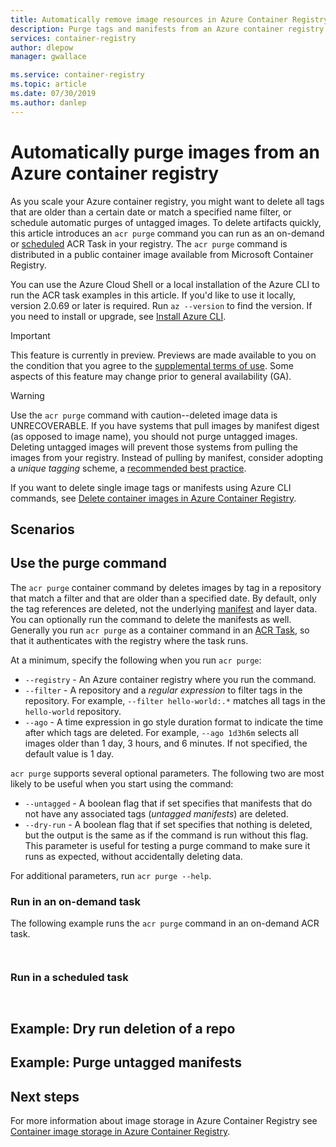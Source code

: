 ```yaml
---
title: Automatically remove image resources in Azure Container Registry
description: Purge tags and manifests from an Azure container registry based on age or a tag name filter, and optionally schedule purge operations.
services: container-registry
author: dlepow
manager: gwallace

ms.service: container-registry
ms.topic: article
ms.date: 07/30/2019
ms.author: danlep
---
```


# Automatically purge images from an Azure container registry

As you scale your Azure container registry, you might want to delete all tags that are older than a certain date or match a specified name filter, or schedule automatic purges of untagged images. To delete artifacts quickly, this article introduces an `acr purge` command you can run as an on-demand or [scheduled](container-registry-tasks-scheduled.md) ACR Task in your registry. The `acr purge` command is distributed in a public container image available from Microsoft Container Registry.

You can use the Azure Cloud Shell or a local installation of the Azure CLI to run the ACR task examples in this article. If you'd like to use it locally, version 2.0.69 or later is required. Run `az --version` to find the version. If you need to install or upgrade, see [Install Azure CLI][azure-cli-install]. 

> [!IMPORTANT]
> This feature is currently in preview. Previews are made available to you on the condition that you agree to the [supplemental terms of use][terms-of-use]. Some aspects of this feature may change prior to general availability (GA).

> [!WARNING]
> Use the `acr purge` command with caution--deleted image data is UNRECOVERABLE. If you have systems that pull images by manifest digest (as opposed to image name), you should not purge untagged images. Deleting untagged images will prevent those systems from pulling the images from your registry. Instead of pulling by manifest, consider adopting a *unique tagging* scheme, a [recommended best practice][tagging-best-practices].

If you want to delete single image tags or manifests using Azure CLI commands, see [Delete container images in Azure Container Registry](container-registry-delete.md).


## Scenarios



## Use the purge command

The `acr purge` container command by deletes images by tag in a repository that match a filter and that are older than a specified date. By default, only the tag references are deleted, not the underlying [manifest](container-registry-concepts.md#manifest) and layer data. You can optionally run the command to delete the manifests as well. Generally you run `acr purge` as a container command in an [ACR Task](container-registry-tasks-overview.md), so that it authenticates with the registry where the task runs. 

At a minimum, specify the following when you run `acr purge`:

* `--registry` - An Azure container registry where you run the command. 
* `--filter` - A repository and a *regular expression* to filter tags in the repository. For example, `--filter hello-world:.*` matches all tags in the `hello-world` repository.
* `--ago` - A time expression in go style duration format to indicate the time after which tags are deleted. For example, `--ago 1d3h6m` selects all images older than 1 day, 3 hours, and 6 minutes. If not specified, the default value is 1 day.

`acr purge` supports several optional parameters. The following two are most likely to be useful when you start using the command:

* `--untagged` - A boolean flag that if set specifies that manifests that do not have any associated tags (*untagged manifests*) are deleted.
* `--dry-run` - A boolean flag that if set specifies that nothing is deleted, but the output is the same as if the command is run without this flag. This parameter is useful for testing a purge command to make sure it runs as expected, without accidentally deleting data.

For additional parameters, run `acr purge --help`. 

### Run in an on-demand task

The following example runs the `acr purge` command in an on-demand ACR task. 

```azurecli


```


### Run in a scheduled task

```azurecli


```

## Example: Dry run deletion of a repo

## Example: Purge untagged manifests 





## Next steps

For more information about image storage in Azure Container Registry see [Container image storage in Azure Container Registry](container-registry-storage.md).

<!-- IMAGES -->
[manifest-digest]: ./media/container-registry-delete/01-manifest-digest.png

<!-- LINKS - External -->

[tagging-best-practices]: https://stevelasker.blog/2018/03/01/docker-tagging-best-practices-for-tagging-and-versioning-docker-images/
[terms-of-use]: https://azure.microsoft.com/support/legal/preview-supplemental-terms/

<!-- LINKS - Internal -->
[azure-cli-install]: /cli/azure/install-azure-cli


